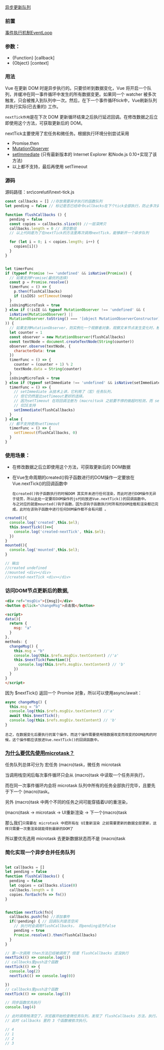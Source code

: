 [异步更新队列](https://cn.vuejs.org/v2/guide/reactivity.html#%E5%BC%82%E6%AD%A5%E6%9B%B4%E6%96%B0%E9%98%9F%E5%88%97)

### 前置
[事件执行机制EventLoop](/details\面试题\JS面试题\事件执行机制EventLoop.md)

### 参数：
* {Function} [callback]
* {Object} [context]

### 用法

Vue 在更新 DOM 时是异步执行的。只要侦听到数据变化，Vue 将开启一个队列，并缓冲在同一事件循环中发生的所有数据变更。如果同一个 watcher 被多次触发，只会被推入到队列中一次。然后，在下一个事件循环tick中，Vue刷新队列并执行实际(已去重的) 工作。

`nextTick作用`是在下次 DOM 更新循环结束之后执行延迟回调。在修改数据之后立即使用这个方法，可获取更新后的 DOM。

nextTick主要使用了宏任务和微任务。根据执行环境分别尝试采用
* Promise.then
* [MutationObserver](https://developer.mozilla.org/zh-CN/docs/Web/API/MutationObserver)
* [setImmediate](https://developer.mozilla.org/zh-CN/docs/Web/API/Window/setImmediate) (只有最新版本的 Internet Explorer 和Node.js 0.10+实现了该方法)
* 以上都不支持，最后再使用 setTimeout 


### 源码
源码路径：src\core\util\next-tick.js
```js
const callbacks = [] //存放需要异步执行的函数队列
let pending = false // 标记是否已经命令callbacks在下个tick全部执行，防止多次调用。

function flushCallbacks () {
  pending = false
  const copies = callbacks.slice(0) //一层深拷贝
  callbacks.length = 0 // 清空数组
  // 以上代码是为了在nextTick的方法里再次调用nextTick，能够新开一个异步队列

  for (let i = 0; i < copies.length; i++) {
    copies[i]()
  }
}


let timerFunc
if (typeof Promise !== 'undefined' && isNative(Promise)) {
  // 如果支持Promise(最优的选择)
  const p = Promise.resolve()
  timerFunc = () => {
    p.then(flushCallbacks)
    if (isIOS) setTimeout(noop)
  }
  isUsingMicroTask = true
} else if (!isIE && typeof MutationObserver !== 'undefined' && (
  isNative(MutationObserver) ||
  MutationObserver.toString() === '[object MutationObserverConstructor]'
)) {
  // 如果支持MutationObserver，则实例化一个观察者对象，观察文本节点发生变化时，触发执行所有回调函数。
  let counter = 1
  const observer = new MutationObserver(flushCallbacks)
  const textNode = document.createTextNode(String(counter))
  observer.observe(textNode, {
    characterData: true
  })
  timerFunc = () => {
    counter = (counter + 1) % 2
    textNode.data = String(counter)
  }
  isUsingMicroTask = true
} else if (typeof setImmediate !== 'undefined' && isNative(setImmediate)) {
  timerFunc = () => {
    // setImmediate 从技术上讲，它利用了（宏）任务队列，
    // 但它仍然是比setTimeout更好的选择。
    // 因为setTimeout 在将回调注册为 (macro)task 之前要不停的做超时检测，而 setImmediate 则不需要
    // 仅IE支持
    setImmediate(flushCallbacks)
  }
} else {
  // 都不支持使用setTimeout
  timerFunc = () => {
    setTimeout(flushCallbacks, 0)
  }
}
```

### 使用场景：
* 在修改数据之后立即使用这个方法，可获取更新后的 DOM数据

* 在Vue生命周期的created()钩子函数进行的DOM操作一定要放在Vue.nextTick()的回调函数中  
  >
      在created()钩子函数执行的时候DOM 其实并未进行任何渲染，而此时进行DOM操作无异于徒劳，所以此处一定要将DOM操作的js代码放进Vue.nextTick()的回调函数中。
      与之对应的就是mounted()钩子函数，因为该钩子函数执行时所有的DOM挂载和渲染都已完成，此时在该钩子函数中进行任何DOM操作都不会有问题 。

```js
created(){
  console.log('created',this.$el);
  this.$nextTick(()=>{
    console.log('created-nextTick', this.$el);
  })
}
mounted(){
  console.log('mounted',this.$el);
}

// 输出
//created undefined
//mounted <div></div>
//created-nextTick <div></div>
```

### 访问DOM节点更新后的数据,
```html
<div ref="msgDiv">{{msg}}</div>
<button @click="changeMsg">点击我</button>

<script>
data(){
  return {
    msg: "a"
  }
},     
methods: {
  changeMsg() {
    this.msg = "b"
    console.log(this.$refs.msgDiv.textContent) //'a' 
    this.$nextTick(function(){
      console.log(this.$refs.msgDiv.textContent) // 'b'
    })
  }
}
</script>
```

因为 $nextTick() 返回一个 Promise 对象，所以可以使用async/await：

```js
async changeMsg() {
  this.msg = "b"
  console.log(this.$refs.msgDiv.textContent) //'a' 
  await this.$nextTick();
  console.log(this.$refs.msgDiv.textContent) // 'b'
}
```


`总之，在数据变化后要执行的某个操作，而这个操作需要使用随数据改变而改变的DOM结构的时候，这个操作都应该放进Vue.nextTick()的回调函数中。`


### [为什么要优先使用microtask？](https://www.zhihu.com/question/55364497/answer/144215284)

任务队列总体可分为 宏任务 (macro)task，微任务 microtask  

当调用栈空闲后每次事件循环只会从 (macro)task 中读取一个任务并执行， 

而在同一次事件循环内会将 microtask 队列中所有的任务全部执行完毕，且要先于下一个 (macro)task。  

另外 (macro)task 中两个不同的任务之间可能穿插着UI的重渲染，  

(macro)task -> microtask -> UI重新渲染 -> 下一个(macro)task  

那么我们`只需要在 microtask 中把所有在 UI重新渲染 之前需要更新的数据全部更新，这样只需要一次重渲染就能得到最新的DOM了 `

所以要优先选用 microtask 去更新数据状态而不是 (macro)task  


### 简化实现一个异步合并任务队列
```js

let callbacks = []
let pending = false
function flushCallbacks() {
  pending = false
  let copies = callbacks.slice(0)
  callbacks.length = 0
  copies.forEach(fn => fn())
}


function nextTick(fn){
  callbacks.push(fn) //添加事件
  if(!pending) { // 回调队列是否空闲
    // 执行时会调用flushCallbacks， 将pending设为false
    pending = true
    Promise.resolve().then(flushCallbacks)
  }
}

// 第一次调用 then方法已经被调用了 但是 flushCallbacks 还没执行
nextTick(() => console.log(1))
// callbacks里push这个函数
nextTick(() => {
  console.log(2)
  nextTick(() => console.log(0))

})
// callbacks里push这个函数
nextTick(() => console.log(3))

// 同步函数优先执行
console.log(4)

// 此时调用栈清空了，浏览器开始检查微任务队列，发现了 flushCallbacks 方法，执行。
// 此时 callbacks 里的 3 个函数被依次执行。

// 4
// 1
// 2
// 3
```